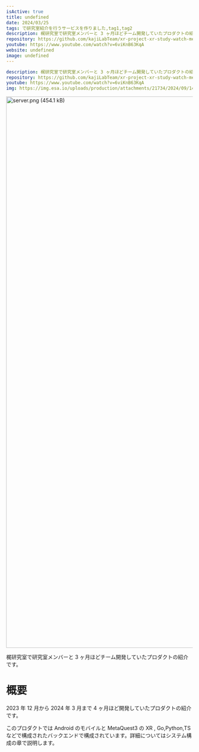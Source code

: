 ```yaml
---
isActive: true
title: undefined
date: 2024/03/25
tags: で研究室紹介を行うサービスを作りました,tag1,tag2
description: 梶研究室で研究室メンバーと 3 ヶ月ほどチーム開発していたプロダクトの紹介です
repository: https://github.com/kajiLabTeam/xr-project-xr-study-watch-metaquest
youtube: https://www.youtube.com/watch?v=6viKnB63KqA
website: undefined
image: undefined
---
```

```yml
description: 梶研究室で研究室メンバーと 3 ヶ月ほどチーム開発していたプロダクトの紹介です
repository: https://github.com/kajiLabTeam/xr-project-xr-study-watch-metaquest
youtube: https://www.youtube.com/watch?v=6viKnB63KqA
img: https://img.esa.io/uploads/production/attachments/21734/2024/09/14/148413/32ccaac6-e676-40cb-af07-8d7f48852138.png
```

<img width="1490" alt="server.png (454.1 kB)" src="https://img.esa.io/uploads/production/attachments/21734/2024/09/14/148413/082f2954-39aa-42a9-986e-362d819bfade.png">

梶研究室で研究室メンバーと 3 ヶ月ほどチーム開発していたプロダクトの紹介です。

<!--more-->

# 概要

2023 年 12 月から 2024 年 3 月まで 4 ヶ月ほど開発していたプロダクトの紹介です。

このプロダクトでは Android のモバイルと MetaQuest3 の XR , Go,Python,TS などで構成されたバックエンドで構成されています。詳細についてはシステム構成の章で説明します。